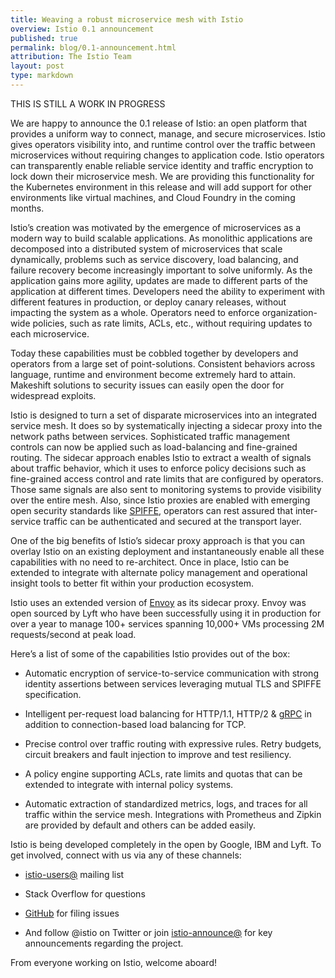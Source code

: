 ```yaml
---
title: Weaving a robust microservice mesh with Istio
overview: Istio 0.1 announcement
published: true
permalink: blog/0.1-announcement.html
attribution: The Istio Team
layout: post
type: markdown
---
```


THIS IS STILL A WORK IN PROGRESS

We are happy to announce the 0.1 release of Istio: an open platform that provides a uniform way to connect, manage, and
secure microservices. Istio gives operators visibility into, and runtime control over the traffic between microservices without requiring changes to application code. Istio operators can transparently enable reliable service identity and traffic encryption to lock down their microservice mesh. We are providing this functionality for the Kubernetes environment in this release and will add support for other environments like virtual machines, and Cloud Foundry in the coming months.

<!--end_excerpt-->

Istio’s creation was motivated by the emergence of microservices as a modern way to build scalable applications. As monolithic applications are decomposed into a distributed system of microservices that scale dynamically, problems such as service discovery, load balancing, and failure recovery become increasingly important to solve uniformly. As the application gains more agility, updates are made to different parts of the application at different times. Developers need the ability to experiment with different features in production, or deploy canary releases, without impacting the system as a whole. Operators need to enforce organization-wide policies, such as rate limits, ACLs, etc., without requiring updates to each microservice.

Today these capabilities must be cobbled together by developers and operators from a large set of point-solutions. Consistent behaviors across language, runtime and environment become extremely hard to attain. Makeshift solutions to security issues can easily open the door for widespread exploits.

Istio is designed to turn a set of disparate microservices into an integrated service mesh. It does so by systematically injecting a sidecar proxy into the network paths between services. Sophisticated traffic management controls can now be applied such as load-balancing and fine-grained routing. The sidecar approach enables Istio to extract a wealth of signals about traffic behavior, which it uses to enforce policy decisions such as fine-grained access control and rate limits that are configured by operators. Those same signals are also sent to monitoring systems to provide visibility over the entire mesh. Also, since Istio proxies are enabled with emerging open security standards like [SPIFFE](https://github.com/spiffe), operators can rest assured that inter-service traffic can be authenticated and secured at the transport layer. 

One of the big benefits of Istio’s sidecar proxy approach is that you can overlay Istio on an existing deployment and instantaneously enable all these capabilities with no need to re-architect. Once in place, Istio can be extended to integrate with alternate policy management and operational insight tools to better fit within your production ecosystem. 

Istio uses an extended version of [Envoy](https://lyft.github.io/envoy) as its sidecar proxy.  Envoy was open sourced by Lyft who have been successfully using it in production for over a year to manage 100+ services spanning 10,000+ VMs processing 2M requests/second at peak load.

Here’s a list of some of the capabilities Istio provides out of the box:

- Automatic encryption of service-to-service communication with strong identity assertions between services leveraging mutual TLS and SPIFFE specification.

- Intelligent per-request load balancing for HTTP/1.1, HTTP/2 & [gRPC](https://grpc.io) in addition to connection-based load balancing for TCP.

- Precise control over traffic routing with expressive rules. Retry budgets, circuit breakers and fault injection to improve and test resiliency.

- A policy engine supporting ACLs, rate limits and quotas that can be extended to integrate with internal policy systems.

- Automatic extraction of standardized metrics, logs, and traces for all traffic within the service mesh. Integrations with Prometheus and Zipkin are provided by default and others can be added easily.

Istio is being developed completely in the open by Google, IBM and Lyft. To get involved, connect with us via any of these channels:
 
- [istio-users@](https://groups.google.com/forum/#!forum/istio-users) mailing list

- Stack Overflow for questions

- [GitHub](https://github.com/istio/istio) for filing issues
 
- And follow @istio on Twitter or join [istio-announce@](https://groups.google.com/forum/#!forum/istio-announce) for key announcements regarding 
the project.
 
From everyone working on Istio, welcome aboard!
